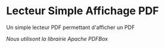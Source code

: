 # Lecteur Simple Affichage PDF

Un simple lecteur PDF permettant d'afficher un PDF

<i>Nous utilisont la librairie Apache PDFBox </i>
